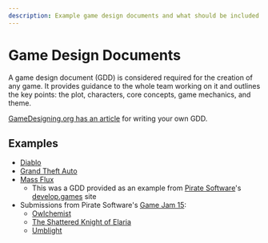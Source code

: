 ```yaml
---
description: Example game design documents and what should be included in one
---
```


# Game Design Documents

A game design document (GDD) is considered required for the creation of any
game. It provides guidance to the whole team working on it and outlines the key
points: the plot, characters, core concepts, game mechanics, and theme.

[GameDesigning.org has an article](https://www.gamedesigning.org/learn/game-design-document/)
for writing your own GDD.

## Examples

- [Diablo](http://www.graybeardgames.com/download/diablo_pitch.pdf)
- [Grand Theft Auto](https://www.gamedevs.org/uploads/grand-theft-auto.pdf)
- [Mass Flux](https://docs.google.com/document/d/1Vl7BMvzUOhbunJrI_X1gUc6x-LAp3aaBiPwHUf27B70)
  - This was a GDD provided as an example from
    [Pirate Software](https://www.gopiratesoftware.com)'s
    [develop.games](https://develop.games) site
- Submissions from Pirate Software's
  [Game Jam 15](https://itch.io/jam/pirate15):
  - [Owlchemist](https://docs.google.com/document/d/1_iPOdIFm9iiRNyMTM2WL3YTD0CGeOks3YKBjTsDJvd8/edit?tab=t.0#heading=h.t6olaicbthga)
  - [The Shattered Knight of Elaria](https://docs.google.com/document/d/1tsumfQjx0CkAsebv9CxLLy0u1VFbNn0Irja9iwpGJoQ/edit?usp=sharing)
  - [Umblight](https://drive.google.com/file/d/1my1OAbhSyYoXz69_WAx3gNQ51LRVyxJD/view?usp=sharing)
